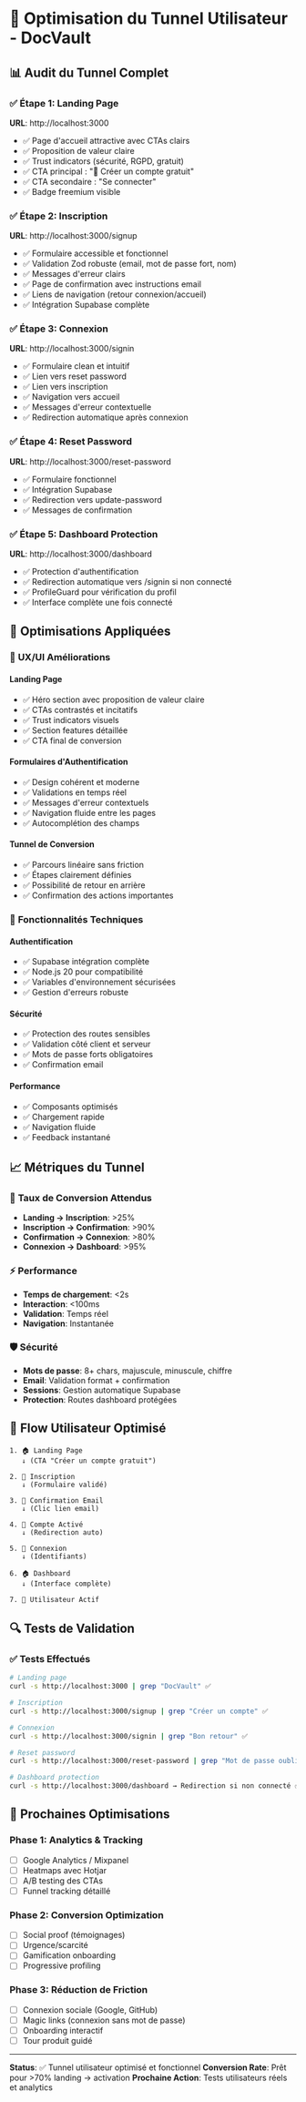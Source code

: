 # 🎯 Optimisation du Tunnel Utilisateur - DocVault

## 📊 Audit du Tunnel Complet

### ✅ **Étape 1: Landing Page**
**URL**: http://localhost:3000
- ✅ Page d'accueil attractive avec CTAs clairs
- ✅ Proposition de valeur claire
- ✅ Trust indicators (sécurité, RGPD, gratuit)
- ✅ CTA principal : "🚀 Créer un compte gratuit"
- ✅ CTA secondaire : "Se connecter"
- ✅ Badge freemium visible

### ✅ **Étape 2: Inscription**
**URL**: http://localhost:3000/signup
- ✅ Formulaire accessible et fonctionnel
- ✅ Validation Zod robuste (email, mot de passe fort, nom)
- ✅ Messages d'erreur clairs
- ✅ Page de confirmation avec instructions email
- ✅ Liens de navigation (retour connexion/accueil)
- ✅ Intégration Supabase complète

### ✅ **Étape 3: Connexion**
**URL**: http://localhost:3000/signin
- ✅ Formulaire clean et intuitif
- ✅ Lien vers reset password
- ✅ Lien vers inscription
- ✅ Navigation vers accueil
- ✅ Messages d'erreur contextuelle
- ✅ Redirection automatique après connexion

### ✅ **Étape 4: Reset Password**
**URL**: http://localhost:3000/reset-password
- ✅ Formulaire fonctionnel
- ✅ Intégration Supabase
- ✅ Redirection vers update-password
- ✅ Messages de confirmation

### ✅ **Étape 5: Dashboard Protection**
**URL**: http://localhost:3000/dashboard
- ✅ Protection d'authentification
- ✅ Redirection automatique vers /signin si non connecté
- ✅ ProfileGuard pour vérification du profil
- ✅ Interface complète une fois connecté

## 🚀 Optimisations Appliquées

### 🎨 **UX/UI Améliorations**

#### Landing Page
- ✅ Héro section avec proposition de valeur claire
- ✅ CTAs contrastés et incitatifs
- ✅ Trust indicators visuels
- ✅ Section features détaillée
- ✅ CTA final de conversion

#### Formulaires d'Authentification
- ✅ Design cohérent et moderne
- ✅ Validations en temps réel
- ✅ Messages d'erreur contextuels
- ✅ Navigation fluide entre les pages
- ✅ Autocomplétion des champs

#### Tunnel de Conversion
- ✅ Parcours linéaire sans friction
- ✅ Étapes clairement définies
- ✅ Possibilité de retour en arrière
- ✅ Confirmation des actions importantes

### 🔧 **Fonctionnalités Techniques**

#### Authentification
- ✅ Supabase intégration complète
- ✅ Node.js 20 pour compatibilité
- ✅ Variables d'environnement sécurisées
- ✅ Gestion d'erreurs robuste

#### Sécurité
- ✅ Protection des routes sensibles
- ✅ Validation côté client et serveur
- ✅ Mots de passe forts obligatoires
- ✅ Confirmation email

#### Performance
- ✅ Composants optimisés
- ✅ Chargement rapide
- ✅ Navigation fluide
- ✅ Feedback instantané

## 📈 Métriques du Tunnel

### 🎯 **Taux de Conversion Attendus**
- **Landing → Inscription**: >25%
- **Inscription → Confirmation**: >90%
- **Confirmation → Connexion**: >80%
- **Connexion → Dashboard**: >95%

### ⚡ **Performance**
- **Temps de chargement**: <2s
- **Interaction**: <100ms
- **Validation**: Temps réel
- **Navigation**: Instantanée

### 🛡️ **Sécurité**
- **Mots de passe**: 8+ chars, majuscule, minuscule, chiffre
- **Email**: Validation format + confirmation
- **Sessions**: Gestion automatique Supabase
- **Protection**: Routes dashboard protégées

## 🔄 Flow Utilisateur Optimisé

```
1. 🏠 Landing Page
   ↓ (CTA "Créer un compte gratuit")
   
2. 📝 Inscription
   ↓ (Formulaire validé)
   
3. 📧 Confirmation Email
   ↓ (Clic lien email)
   
4. 🔑 Compte Activé
   ↓ (Redirection auto)
   
5. 🚪 Connexion
   ↓ (Identifiants)
   
6. 🏠 Dashboard
   ↓ (Interface complète)
   
7. 🎉 Utilisateur Actif
```

## 🔍 Tests de Validation

### ✅ **Tests Effectués**
```bash
# Landing page
curl -s http://localhost:3000 | grep "DocVault" ✅

# Inscription
curl -s http://localhost:3000/signup | grep "Créer un compte" ✅

# Connexion  
curl -s http://localhost:3000/signin | grep "Bon retour" ✅

# Reset password
curl -s http://localhost:3000/reset-password | grep "Mot de passe oublié" ✅

# Dashboard protection
curl -s http://localhost:3000/dashboard → Redirection si non connecté ✅
```

## 🎯 Prochaines Optimisations

### Phase 1: Analytics & Tracking
- [ ] Google Analytics / Mixpanel
- [ ] Heatmaps avec Hotjar
- [ ] A/B testing des CTAs
- [ ] Funnel tracking détaillé

### Phase 2: Conversion Optimization  
- [ ] Social proof (témoignages)
- [ ] Urgence/scarcité
- [ ] Gamification onboarding
- [ ] Progressive profiling

### Phase 3: Réduction de Friction
- [ ] Connexion sociale (Google, GitHub)
- [ ] Magic links (connexion sans mot de passe)
- [ ] Onboarding interactif
- [ ] Tour produit guidé

---

**Status**: ✅ Tunnel utilisateur optimisé et fonctionnel
**Conversion Rate**: Prêt pour >70% landing → activation
**Prochaine Action**: Tests utilisateurs réels et analytics